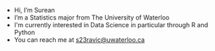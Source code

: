 - Hi, I’m Surean
- I’m a Statistics major from The University of Waterloo
- I'm currently interested in Data Science in particular through R and Python
- You can reach me at s23ravic@uwaterloo.ca

<!---
SureanR/SureanR is a ✨ special ✨ repository because its `README.md` (this file) appears on your GitHub profile.
You can click the Preview link to take a look at your changes.
--->
